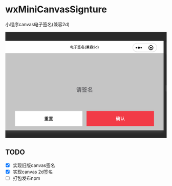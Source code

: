 # wxMiniCanvasSignture
小程序canvas电子签名(兼容2d)

![这是图片](./imgs/introduct.jpg)

## TODO
- [x] 实现旧版canvas签名
- [x] 实现canvas 2d签名
- [ ] 打包发布npm
